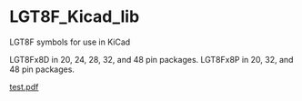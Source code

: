 # LGT8F_Kicad_lib
LGT8F symbols for use in KiCad

LGT8Fx8D in 20, 24, 28, 32, and 48 pin packages.
LGT8Fx8P in 20, 32, and 48 pin packages.

[test.pdf](https://github.com/pixelwaster/LGT8F_Kicad_lib/files/6851730/test.pdf)
